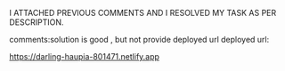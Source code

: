 I ATTACHED PREVIOUS COMMENTS AND I RESOLVED MY TASK AS PER DESCRIPTION. 

comments:solution is good , but not provide deployed url
deployed url:

https://darling-haupia-801471.netlify.app


